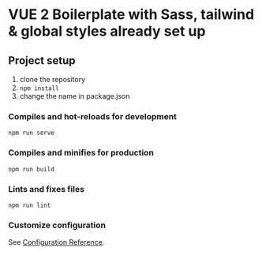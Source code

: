 # VUE 2 Boilerplate with Sass, tailwind & global styles already set up

## Project setup
1. clone the repository
2. `npm install`
3. change the name in package.json

### Compiles and hot-reloads for development
```
npm run serve
```

### Compiles and minifies for production
```
npm run build
```

### Lints and fixes files
```
npm run lint
```

### Customize configuration
See [Configuration Reference](https://cli.vuejs.org/config/).
